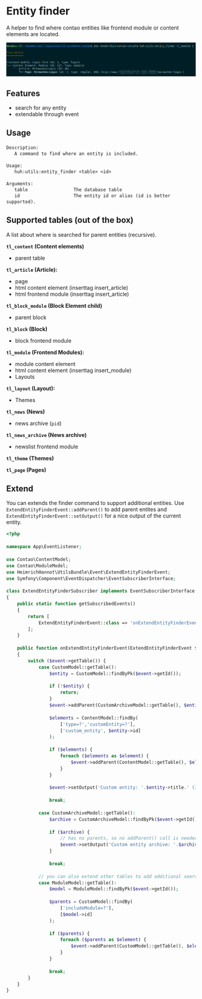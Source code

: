 # Entity finder

A helper to find where contao entities like frontend module or content elements are located. 

![](screenshot.png)


## Features
- search for any entity
- extendable through event

## Usage 

```
Description:
   A command to find where an entity is included.

Usage:
   huh:utils:entity_finder <table> <id>

Arguments:
   table                 The database table
   id                    The entity id or alias (id is better supported).
```

## Supported tables (out of the box)

A list about where is searched for parent entities (recursive).

**`tl_content` (Content elements)**
- parent table

**`tl_article` (Article):**
- page
- html content element (inserttag insert_article)
- html frontend module (inserttag insert_article)

**`tl_block_module` (Block Element child)**
- parent block

**`tl_block` (Block)**
- block frontend module

**`tl_module` (Frontend Modules):**
- module content element
- html content element (inserttag insert_module)
- Layouts

**`tl_layout` (Layout):**
- Themes

**`tl_news` (News)**
- news archive (`pid`)

**`tl_news_archive` (News archive)**
- newslist frontend module

**`tl_theme` (Themes)**

**`tl_page` (Pages)**

## Extend 

You can extends the finder command to support additional entities. 
Use `ExtendEntityFinderEvent::addParent()` to add parent entites 
and `ExtendEntityFinderEvent::setOutput()` for a nice output of the current entity.

```php
<?php

namespace App\EventListener;

use Contao\ContentModel;
use Contao\ModuleModel;
use HeimrichHannot\UtilsBundle\Event\ExtendEntityFinderEvent;
use Symfony\Component\EventDispatcher\EventSubscriberInterface;

class ExtendEntityFinderSubscriber implements EventSubscriberInterface
{
    public static function getSubscribedEvents()
    {
        return [
            ExtendEntityFinderEvent::class => 'onExtendEntityFinderEvent'
        ];
    }

    public function onExtendEntityFinderEvent(ExtendEntityFinderEvent $event)
    {
        switch ($event->getTable()) {
            case CustomModel::getTable():
                $entity = CustomModel::findByPk($event->getId());

                if (!$entity) {
                    return;
                }
                $event->addParent(CustomArchiveModel::getTable(), $entity->pid);
                
                $elements = ContentModel::findBy(
                    ['type=?','customEntity=?'], 
                    ['custom_entity', $entity->id]
                );
                
                if ($elements) {
                    foreach ($elements as $element) {
                        $event->addParent(ContentModel::getTable(), $element->id);
                    }
                }
                
                $event->setOutput('Custom entity: '.$entity->title.' (ID: '.$entity->id.')');

                break;

            case CustomArchiveModel::getTable():
                $archive = CustomArchiveModel::findByPk($event->getId());

                if ($archive) {
                    // has no parents, so no addParent() call is needed
                    $event->setOutput('Custom entity archive: '.$archive->title.' (ID: '.$archive->id.')');
                }

                break;

            // you can also extend other tables to add additional search parameters
            case ModuleModel::getTable():
                $model = ModuleModel::findByPk($event->getId());
                
                $parents = CustomModel::findBy(
                    ['includeModule=?'], 
                    [$model->id]
                );
                
                if ($parents) {
                    foreach ($parents as $element) {
                        $event->addParent(CustomModel::getTable(), $element->id);
                    }
                }
                
                break;
        }
    }
}

```